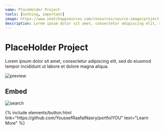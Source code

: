 ```yaml
---
name: PlaceHolder Project
tools: [nothing, important]
image: https://www.sketchappsources.com/resources/source-image/project-neon-groove-music-ui.png
description: Lorem ipsum dolor sit amet, consectetur adipiscing elit, sed do eiusmod tempor incididunt ut labore et dolore magna aliqua.
---
```



# PlaceHolder Project

Lorem ipsum dolor sit amet, consectetur adipiscing elit, sed do eiusmod tempor incididunt ut labore et dolore magna aliqua.

![preview](https://www.sketchappsources.com/resources/source-image/we-were-soldiers-landing-page-dbruggisser.jpg)

## Embed

![search](https://www.sketchappsources.com/resources/source-image/microsoft-windows-10-virtual-keyboard-diogo-sousa.png)

<p class="text-center">
{% include elements/button.html link="https://github.com/YoussefRaafatNasry/portfolYOU" text="Learn More" %}
</p>
